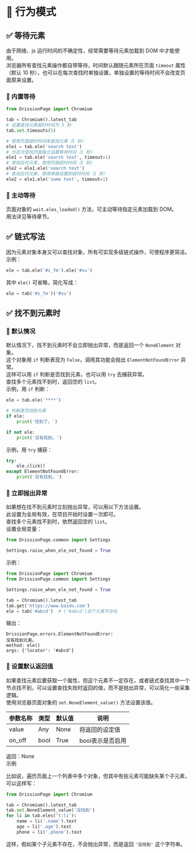 # 🔦 行为模式

## ✅️ 等待元素

由于网络、js 运行时间的不确定性，经常需要等待元素加载到 DOM 中才能使用。  
浏览器所有查找元素操作都自带等待，时间默认跟随元素所在页面 `timeout` 属性（默认 10 秒），也可以在每次查找时单独设置，单独设置的等待时间不会改变页面原来设置。

### 📌 内置等待

```python
from DrissionPage import Chromium

tab = Chromium().latest_tab
# 设置查找元素超时时间为 5 秒
tab.set.timeouts(5)

# 使用页面超时时间来查找元素（5 秒）
ele1 = tab.ele('search text')
# 为这次查找页面独立设置等待时间（1 秒）
ele1 = tab.ele('search text', timeout=1)
# 查找后代元素，使用页面超时时间（5 秒）
ele2 = ele1.ele('search text')
# 查找后代元素，使用单独设置的超时时间（1 秒）
ele2 = ele1.ele('some text', timeout=1)
```

### 📌 主动等待

页面对象的 `wait.eles_loaded()` 方法，可主动等待指定元素加载到 DOM。  
用法详见等待章节。

## ✅️ 链式写法

因为元素对象本身又可以查找对象，所有可实现多级链式操作，可使程序更简洁。  
示例：

```python
ele = tab.ele('#s_fm').ele('#su')
```

其中 `ele()` 可省略，简化写成：

```python
ele = tab('#s_fm')('#su')
```

## ✅️ 找不到元素时

### 📌 默认情况

默认情况下，找不到元素时不会立即抛出异常，而是返回一个 `NoneElement` 对象。  
这个对象用 `if` 判断表现为 `False`，调用其功能会抛出 `ElementNotFoundError` 异常。  
这样可以用 `if` 判断是否找到元素，也可以用 `try` 去捕获异常。  
查找多个元素找不到时，返回空的 `list`。  
示例，用 `if` 判断：

```python
ele = tab.ele('****')

# 判断是否找到元素
if ele:
    print('找到了。')

if not ele:
    print('没有找到。')
```

示例，用 `try` 捕获：

```python
try:
    ele.click()
except ElementNotFoundError:
    print('没有找到。')
```

### 📌 立即抛出异常

如果想在找不到元素时立刻抛出异常，可以用以下方法设置。  
此设置为全局有效，在项目开始时设置一次即可。  
查找多个元素找不到时，依然返回空的 `list`。  
设置全局变量：

```python
from DrissionPage.common import Settings

Settings.raise_when_ele_not_found = True
```

示例：

```python
from DrissionPage import Chromium
from DrissionPage.common import Settings

Settings.raise_when_ele_not_found = True

tab = Chromium().latest_tab
tab.get('https://www.baidu.com')
ele = tab('#abcd')  # ('#abcd')这个元素不存在
```

输出：

```
DrissionPage.errors.ElementNotFoundError: 
没有找到元素。
method: ele()
args: {'locator': '#abcd'}
```

### 📌 设置默认返回值

如果查找元素后要获取一个属性，但这个元素不一定存在，或者链式查找其中一个节点找不到，可以设置查找失败时返回的值，而不是抛出异常，可以简化一些采集逻辑。  
使用浏览器页面对象的 `set.NoneElement_value()` 方法设置该值。

| 参数名称 | 类型 | 默认值 | 说明 |
| -------- | ---- | ------ | ---- |
| value    | Any  | None   | 将返回的设定值 |
| on_off   | bool | True   | bool表示是否启用 |

返回：None  
示例

比如说，遍历页面上一个列表中多个对象，但其中有些元素可能缺失某个子元素，可以这样写：

```python
from DrissionPage import Chromium

tab = Chromium().latest_tab
tab.set.NoneElement_value('没找到')
for li in tab.eles('t:li'):
    name = li('.name').text
    age = li('.age').text
    phone = li('.phone').text
```

这样，假如某个子元素不存在，不会抛出异常，而是返回 `'没找到'` 这个字符串。
```